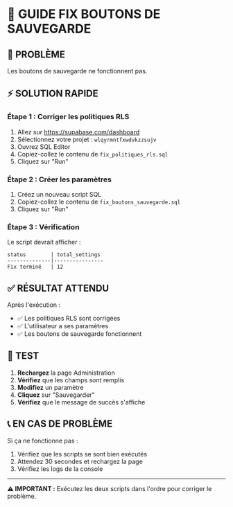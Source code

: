 # 🔧 GUIDE FIX BOUTONS DE SAUVEGARDE

## 🚨 PROBLÈME
Les boutons de sauvegarde ne fonctionnent pas.

## ⚡ SOLUTION RAPIDE

### Étape 1 : Corriger les politiques RLS
1. Allez sur https://supabase.com/dashboard
2. Sélectionnez votre projet : `wlqyrmntfxwdvkzzsujv`
3. Ouvrez SQL Editor
4. Copiez-collez le contenu de `fix_politiques_rls.sql`
5. Cliquez sur "Run"

### Étape 2 : Créer les paramètres
1. Créez un nouveau script SQL
2. Copiez-collez le contenu de `fix_boutons_sauvegarde.sql`
3. Cliquez sur "Run"

### Étape 3 : Vérification
Le script devrait afficher :
```
status        | total_settings
--------------|----------------
Fix terminé   | 12
```

## ✅ RÉSULTAT ATTENDU

Après l'exécution :
- ✅ Les politiques RLS sont corrigées
- ✅ L'utilisateur a ses paramètres
- ✅ Les boutons de sauvegarde fonctionnent

## 🧪 TEST

1. **Rechargez** la page Administration
2. **Vérifiez** que les champs sont remplis
3. **Modifiez** un paramètre
4. **Cliquez** sur "Sauvegarder"
5. **Vérifiez** que le message de succès s'affiche

## 📞 EN CAS DE PROBLÈME

Si ça ne fonctionne pas :
1. Vérifiez que les scripts se sont bien exécutés
2. Attendez 30 secondes et rechargez la page
3. Vérifiez les logs de la console

---

**⚠️ IMPORTANT :** Exécutez les deux scripts dans l'ordre pour corriger le problème.
